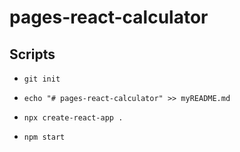 # pages-react-calculator

## Scripts

- `git init`

- `echo "# pages-react-calculator" >> myREADME.md`

- `npx create-react-app .`

- `npm start`